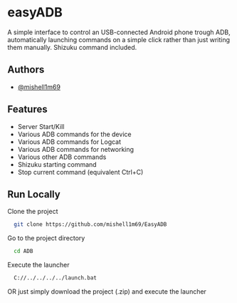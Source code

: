 
# easyADB

A simple interface to control an USB-connected Android phone trough ADB, automatically launching commands on a simple click rather than just writing them manually. Shizuku command included.

## Authors

- [@mishell1m69](https://www.github.com/mishell1m69)


## Features

- Server Start/Kill
- Various ADB commands for the device
- Various ADB commands for Logcat
- Various ADB commands for networking
- Various other ADB commands 
- Shizuku starting command
- Stop current command (equivalent Ctrl+C)


## Run Locally

Clone the project

```bash
  git clone https://github.com/mishell1m69/EasyADB
```

Go to the project directory

```bash
  cd ADB
```

Execute the launcher

```bash
  C://../../../../launch.bat
```
OR just simply download the project (.zip) and execute the launcher

